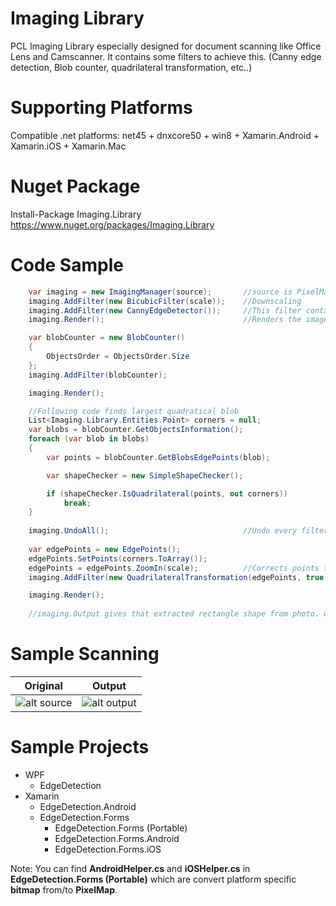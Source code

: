 # Imaging Library
PCL Imaging Library especially designed for document scanning like Office Lens and Camscanner. It contains some filters to achieve this. (Canny edge detection, Blob counter, quadrilateral transformation, etc..) 

# Supporting Platforms
Compatible .net platforms: net45 + dnxcore50 + win8 + Xamarin.Android + Xamarin.iOS + Xamarin.Mac

# Nuget Package
Install-Package Imaging.Library
https://www.nuget.org/packages/Imaging.Library

# Code Sample
```csharp
    var imaging = new ImagingManager(source);       //source is PixelMap, you can find samples how to convert image to PixelMap
    imaging.AddFilter(new BicubicFilter(scale));    //Downscaling
    imaging.AddFilter(new CannyEdgeDetector());     //This filter contains Grayscale and Gaussian filter in it
    imaging.Render();                               //Renders the image to use it further use

    var blobCounter = new BlobCounter()
    {
        ObjectsOrder = ObjectsOrder.Size
    };
    imaging.AddFilter(blobCounter);

    imaging.Render();

    //Following code finds largest quadratical blob
    List<Imaging.Library.Entities.Point> corners = null;
    var blobs = blobCounter.GetObjectsInformation();
    foreach (var blob in blobs)
    {
        var points = blobCounter.GetBlobsEdgePoints(blob);

        var shapeChecker = new SimpleShapeChecker();

        if (shapeChecker.IsQuadrilateral(points, out corners))
            break;
    }
    
    imaging.UndoAll();                              //Undo every filters applied
    
    var edgePoints = new EdgePoints();
    edgePoints.SetPoints(corners.ToArray());
    edgePoints = edgePoints.ZoomIn(scale);          //Corrects points that found on downscaled image to original
    imaging.AddFilter(new QuadrilateralTransformation(edgePoints, true));

    imaging.Render();
    
    //imaging.Output gives that extracted rectangle shape from photo. Check out WPF sample how to save it.
```
# Sample Scanning

|Original|Output|
|-----------|-----------|
|![alt source](https://github.com/enginkirmaci/Imaging-Library/blob/master/images/1.jpg)|![alt output](https://github.com/enginkirmaci/Imaging-Library/blob/master/images/2.jpg)|

# Sample Projects
* WPF
    * EdgeDetection
* Xamarin
    * EdgeDetection.Android
    * EdgeDetection.Forms
        * EdgeDetection.Forms (Portable)
        * EdgeDetection.Forms.Android
        * EdgeDetection.Forms.iOS

Note: You can find **AndroidHelper.cs** and **iOSHelper.cs** in **EdgeDetection.Forms (Portable)** which are convert platform specific **bitmap** from/to **PixelMap**.
